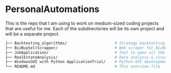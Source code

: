 # PersonalAutomations
This is the repo that I am using to work on medium-sized coding projects that are useful for me. Each of the subdirectories will be its own project and will be a separate project.


```bash
├── Backtesting_algorithms/                     # Strategy backtesting scripts & notebooks
├── BizBuySellScrapper/                         # Web scraper for BizBuySell business listings
├── JobApplication/                             # Tool to open all the application sites that I am targeting in batches
├── RealEstateAnalysis/                         # Data analysis & visualization for real estate markets
├── WindowsGUI with Python ApplicationTrial/    # Python GUI development experiments on Windows
└── README.md                                   # This overview file
